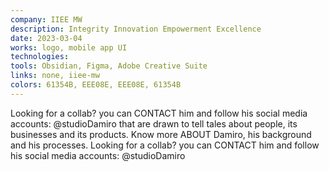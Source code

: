 ```yaml
---
company: IIEE MW
description: Integrity Innovation Empowerment Excellence
date: 2023-03-04
works: logo, mobile app UI
technologies:
tools: Obsidian, Figma, Adobe Creative Suite
links: none, iiee-mw
colors: 61354B, EEE08E, EEE08E, 61354B
---
```


Looking for a collab? you can <MdxButton href='/contact'>CONTACT</MdxButton> him and follow his social media accounts: @studioDamiro that are drawn to tell tales about people, its businesses and its products. Know more <MdxButton href='/about'>ABOUT</MdxButton> Damiro, his background and his processes. Looking for a collab? you can <MdxButton href='/contact'>CONTACT</MdxButton> him and follow his social media accounts: @studioDamiro
